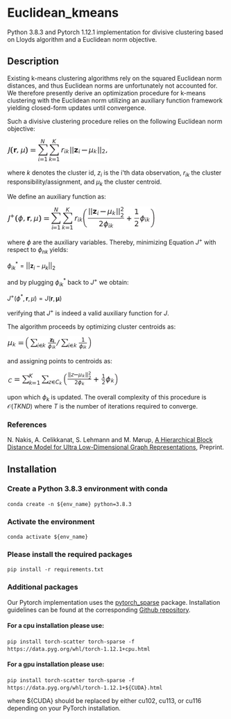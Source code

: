 # Euclidean_kmeans 

Python 3.8.3 and Pytorch 1.12.1 implementation for divisive clustering based on Lloyds algorithm and a Euclidean norm objective.

## Description

Existing k-means clustering algorithms rely on the squared Euclidean norm distances, and thus Euclidean norms are unfortunately not accounted for. We therefore presently derive an optimization procedure for k-means clustering with the Euclidean norm utilizing an auxiliary function framework yielding closed-form updates until convergence.

Such a divisive clustering procedure relies on the following Euclidean norm objective:

<img src="https://github.com/Nicknakis/Euclidean_kmeans/blob/images/Tex2Img_1672870354.jpg?raw=true" /> 

where $k$ denotes the cluster id, $z_{i}$ is the i'th data observation, $r_{ik}$ the cluster responsibility/assignment, and $\mu_k$ the cluster centroid.




We define an auxiliary function as:

<img src="https://github.com/Nicknakis/Euclidean_kmeans/blob/images/Tex2Img_1672869353.jpg?raw=true" /> 


where $\phi$ are the auxiliary variables. 
Thereby, minimizing Equation $J^+$ with respect to $\phi_{nk}$ yields:

$\phi_{ik}^*=||\mathbf{z}_i-\mu_k||_2$ 

and by plugging $\phi_{ik}^*$ back to $J^+$ we obtain:

$J^+(\phi^*,\mathbf{r},\mu)=J(\mathbf{r},\mathbf{\mu})$ 

verifying that  $J^+$ is indeed a valid auxiliary function for  $J$. 

The algorithm proceeds by optimizing cluster centroids as:

<img src="https://github.com/Nicknakis/Euclidean_kmeans/blob/images/Tex2Img_1672870551.jpg?raw=true" /> 


and assigning points to centroids as:

<img src="https://github.com/Nicknakis/Euclidean_kmeans/blob/images/Tex2Img_1672870449.jpg?raw=true" /> 

upon which $\phi_k$ is updated. The overall complexity of this procedure is $\mathcal{O}(TKND)$ where $T$ is the number of iterations required to converge.

### References
N. Nakis, A. Celikkanat, S. Lehmann and M. Mørup, [A Hierarchical Block Distance Model for Ultra Low-Dimensional Graph Representations](https://arxiv.org/abs/2204.05885), Preprint.

## Installation

### Create a Python 3.8.3 environment with conda

```
conda create -n ${env_name} python=3.8.3  
```

### Activate the environment

```
conda activate ${env_name} 
```

### Please install the required packages

```
pip install -r requirements.txt
```

### Additional packages

Our Pytorch implementation uses the [pytorch_sparse](https://github.com/rusty1s/pytorch_sparse) package. Installation guidelines can be found at the corresponding [Github repository](https://github.com/rusty1s/pytorch_sparse).

#### For a cpu installation please use: 

```pip install torch-scatter torch-sparse -f https://data.pyg.org/whl/torch-1.12.1+cpu.html```

#### For a gpu installation please use:

```pip install torch-scatter torch-sparse -f https://data.pyg.org/whl/torch-1.12.1+${CUDA}.html```

where ${CUDA} should be replaced by either cu102, cu113, or cu116 depending on your PyTorch installation.

